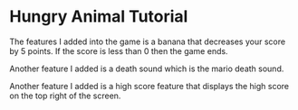 # Hungry Animal Tutorial
The features I added into the game is a banana that decreases your score by 5 points. If the score
is less than 0 then the game ends.

Another feature I added is a death sound which is the mario death sound.

Another feature I added is a high score feature that displays the high score on the top right of the screen.


